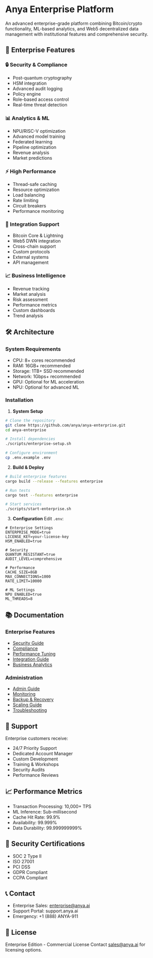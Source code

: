# Anya Enterprise Platform

An advanced enterprise-grade platform combining Bitcoin/crypto functionality, ML-based analytics, and Web5 decentralized data management with institutional features and comprehensive security.

## 🏢 Enterprise Features

### 🔒 Security & Compliance
- Post-quantum cryptography
- HSM integration
- Advanced audit logging
- Policy engine
- Role-based access control
- Real-time threat detection

### 📊 Analytics & ML
- NPU/RISC-V optimization
- Advanced model training
- Federated learning
- Pipeline optimization
- Revenue analysis
- Market predictions

### ⚡ High Performance
- Thread-safe caching
- Resource optimization
- Load balancing
- Rate limiting
- Circuit breakers
- Performance monitoring

### 🔗 Integration Support
- Bitcoin Core & Lightning
- Web5 DWN integration
- Cross-chain support
- Custom protocols
- External systems
- API management

### 📈 Business Intelligence
- Revenue tracking
- Market analysis
- Risk assessment
- Performance metrics
- Custom dashboards
- Trend analysis

## 🛠️ Architecture

### System Requirements
- CPU: 8+ cores recommended
- RAM: 16GB+ recommended
- Storage: 1TB+ SSD recommended
- Network: 1Gbps+ recommended
- GPU: Optional for ML acceleration
- NPU: Optional for advanced ML

### Installation

1. **System Setup**
```bash
# Clone the repository
git clone https://github.com/anya/anya-enterprise.git
cd anya-enterprise

# Install dependencies
./scripts/enterprise-setup.sh

# Configure environment
cp .env.example .env
```

2. **Build & Deploy**
```bash
# Build enterprise features
cargo build --release --features enterprise

# Run tests
cargo test --features enterprise

# Start services
./scripts/start-enterprise.sh
```

3. **Configuration**
Edit `.env`:
```env
# Enterprise Settings
ENTERPRISE_MODE=true
LICENSE_KEY=your-license-key
HSM_ENABLED=true

# Security
QUANTUM_RESISTANT=true
AUDIT_LEVEL=comprehensive

# Performance
CACHE_SIZE=8GB
MAX_CONNECTIONS=1000
RATE_LIMIT=10000

# ML Settings
NPU_ENABLED=true
ML_THREADS=8
```

## 📚 Documentation

### Enterprise Features
- [Security Guide](docs/enterprise/SECURITY.md)
- [Compliance](docs/enterprise/COMPLIANCE.md)
- [Performance Tuning](docs/enterprise/PERFORMANCE.md)
- [Integration Guide](docs/enterprise/INTEGRATION.md)
- [Business Analytics](docs/enterprise/ANALYTICS.md)

### Administration
- [Admin Guide](docs/enterprise/ADMIN.md)
- [Monitoring](docs/enterprise/MONITORING.md)
- [Backup & Recovery](docs/enterprise/BACKUP.md)
- [Scaling Guide](docs/enterprise/SCALING.md)
- [Troubleshooting](docs/enterprise/TROUBLESHOOTING.md)

## 🤝 Support

Enterprise customers receive:
- 24/7 Priority Support
- Dedicated Account Manager
- Custom Development
- Training & Workshops
- Security Audits
- Performance Reviews

## 📈 Performance Metrics

- Transaction Processing: 10,000+ TPS
- ML Inference: Sub-millisecond
- Cache Hit Rate: 99.9%
- Availability: 99.999%
- Data Durability: 99.999999999%

## 🔐 Security Certifications

- SOC 2 Type II
- ISO 27001
- PCI DSS
- GDPR Compliant
- CCPA Compliant

## 📞 Contact

- Enterprise Sales: enterprise@anya.ai
- Support Portal: support.anya.ai
- Emergency: +1 (888) ANYA-911

## 📄 License

Enterprise Edition - Commercial License
Contact sales@anya.ai for licensing options.
